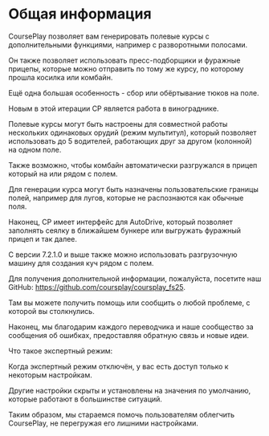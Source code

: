 # Общая информация

  
  
CoursePlay позволяет вам генерировать полевые курсы с дополнительными функциями, например с разворотными полосами.  
  
Он также позволяет использовать пресс-подборщики и фуражные прицепы, которые можно отправить по тому же курсу, по которому прошла косилка или комбайн.  
  
Ещё одна большая особенность - сбор или обёртывание тюков на поле.  
  
Новым в этой итерации CP является работа в винограднике.  
  
Полевые курсы могут быть настроены для совместной работы нескольких одинаковых орудий (режим мультитул), который позволяет использовать до 5 водителей, работающих друг за другом (колонной) на одном поле.  
  
Также возможно, чтобы комбайн автоматически разгружался в прицеп который на или рядом с полем.  
  
Для генерации курса могут быть назначены пользовательские границы полей, например для лугов, которые не распознаются как обычные поля.  
  
Наконец, CP имеет интерфейс для AutoDrive, который позволяет заполнять сеялку в ближайшем бункере или выгружать фуражный прицеп и так далее.  
  
С версии 7.2.1.0 и выше также можно использовать разгрузочную машину для создания куч рядом с полем.  
  
  
  
Для получения дополнительной информации, пожалуйста, посетите наш GitHub: https://github.com/coursplay/coursplay_fs25.  
  
Там вы можете получить помощь или сообщить о любой проблеме, с которой вы столкнулись.  
  
Наконец, мы благодарим каждого переводчика и наше сообщество за сообщения об ошибках, предоставляя обратную связь и новые идеи.  
  
  
  
Что такое экспертный режим:  
  
Когда экспертный режим отключён, у вас есть доступ только к некоторым настройкам.  
  
Другие настройки скрыты и установлены на значения по умолчанию, которые работают в большинстве ситуаций.  
  
Таким образом, мы стараемся помочь пользователям облегчить CoursePlay, не перегружая его лишними настройками.  
  



